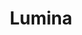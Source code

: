 ---
layout : sparkle
title : "Lumina"
summary : "A beautiful WebGL game made by the folks at Goodboy Lab."
visit : https://lumina.goodboydigital.com/
tags : []
category : "game"
---